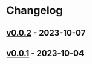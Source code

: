 # Changelog

## [v0.0.2](https://github.com/orangekame3/cobra-template/compare/v0.0.1...v0.0.2) - 2023-10-07

## [v0.0.1](https://github.com/orangekame3/cobra-template/commits/v0.0.1) - 2023-10-04
